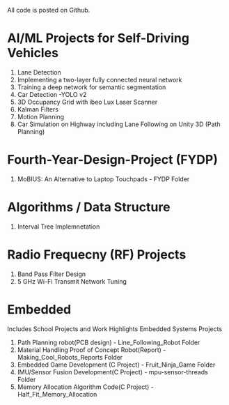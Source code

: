 
All code is posted on Github.

# AI/ML Projects for Self-Driving Vehicles 
1. Lane Detection
2. Implementing a two-layer fully connected neural network
3. Training a deep network for semantic segmentation
4. Car Detection -YOLO v2
5. 3D Occupancy Grid with ibeo Lux Laser Scanner
6. Kalman Filters
7. Motion Planning
8. Car Simulation on Highway including Lane Following on Unity 3D (Path Planning)

# Fourth-Year-Design-Project (FYDP)
1. MoBIUS: An Alternative to Laptop Touchpads - FYDP Folder

# Algorithms / Data Structure 
1. Interval Tree Implemnetation 

# Radio Frequecny (RF) Projects
1. Band Pass Filter Design
2. 5 GHz Wi-Fi Transmit Network Tuning

# Embedded
Includes School Projects and Work Highlights
Embedded Systems Projects 
1. Path Planning robot(PCB design) - Line_Following_Robot Folder
2. Material Handling Proof of Concept Robot(Report) - Making_Cool_Robots_Reports Folder
3. Embedded Game Development (C Project) - Fruit_Ninja_Game Folder
4. IMU/Sensor Fusion Development(C Project) - mpu-sensor-threads Folder
5. Memory Allocation Algorithm Code(C Project) - Half_Fit_Memory_Allocation


